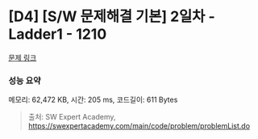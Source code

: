 # [D4] [S/W 문제해결 기본] 2일차 - Ladder1 - 1210 

[문제 링크](https://swexpertacademy.com/main/code/problem/problemDetail.do?contestProbId=AV14ABYKADACFAYh) 

### 성능 요약

메모리: 62,472 KB, 시간: 205 ms, 코드길이: 611 Bytes



> 출처: SW Expert Academy, https://swexpertacademy.com/main/code/problem/problemList.do